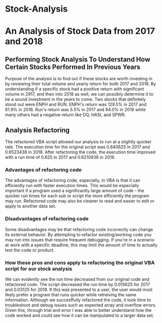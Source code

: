 # Stock-Analysis

# An Analysis of Stock Data from 2017 and 2018

## Performing Stock Analysis To Understand How Certain Stocks Performed In Previous Years

Purpose of the analysis is to find out if these stocks are worth investing in by reviewing their total volume and yearly return for both 2017 and 2018. By understanding if a specific stock had a positive return with significant volume in 2917, and then into 2018 as well, we can possibly determine it to be a sound investment in the years to come. Two stocks that definitely stood out were ENPH and RUN. ENPH's return was 129.5% in 2017 and 81.9% in 2018. Run's return was 5.5% in 2017 and 84.0% in 2018 while many others had a negative return like DQ, HASI, and SPWR.

## Analysis Refactoring

The refactored VBA script allowed our analysis to run at a slightly quicker rate. The execution time for the original script was 0.640625 in 2017 and 0.6523438 in 2018. After refactoring the code, the execution time improved with a run time of 0.625 in 2017 and 0.6210938 in 2018.

### Advantages of refactoring code

The advantages of refactoring code, especially, in VBA is that it can efficiently run with faster execution times. This would be especially important if a program used a significantly large amount of code - the quicker run times for each sub or script the more efficiently the program may run. Refactored code may also be cleaner to read and easier to edit or apply to another data set.

### Disadvantages of refactoring code

Some disadvantages may be that refactoring code incorrectly can change its external behavior. By attempting to refactor existing/working code you may run into issues that require frequent debugging. If you're in a scenario at work with a specific deadline, this may limit the amount of time to actually test the code or product.

### How these pros and cons apply to refactoring the original VBA script for our stock analysis

We can evidently see the run time decreased from our original code and refactored code. The script decreased the run time by 0.015625 for 2017 and 0.03125 for 2018. If this was presented to a user, the user would most likely prefer a program that runs quicker while retreiving the same information. Although we succesffully refactored the code, it took time to troubleshoot and debug issues such as expected array and overflow errors. Given this, through trial and error I was able to better understand how the code worked and could see how it can be manipulated to a larger data set. 